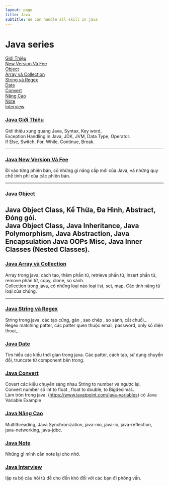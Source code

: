 ```yaml
---
layout: page
title: Java
subtitle: We can handle all skill in java
---
```


# Java series
[Giới Thiệu](#java-giới-thiệu)  
[New Version Và Fee](#java-new-version-và-fee)  
[Object](#java-object)  
[Array và Collection](#java-array-và-collection)  
[String và Regex](#java-string-và-regex)  
[Date](#java-date)  
[Convert](#java-convert)  
[Nâng Cao](#java-nâng-cao)  
[Note](#java-note)  
[Interview](#java-interview)

### [Java Giới Thiệu](https://nguyenthinhit996.github.io/blog/2022-03-21-java-overview/)

Giới thiệu xung quang Java, Syntax, Key word,  
Exception Handling in Java, JDK, JVM, Data Type, Operator.  
If Else, Switch, For, While, Continue, Break.

---

### [Java New Version Và Fee](www.google.com)

Đi vào từng phiên bản, có những gì nâng cấp mới của Java, và những quy chế tính phí của các phiên bản.

---

### [Java Object](www.google.com)

Java Object Class, Kế Thừa, Đa Hình, Abstract, Đóng gói.  
Java Object Class, Java Inheritance, Java Polymorphism, Java Abstraction, Java Encapsulation
Java OOPs Misc, Java Inner Classes (Nested Classes).
---

### [Java Array và Collection](www.google.com)

Array trong java, cách tạo, thêm phần tử, retrieve phần tử, insert phần tử, remove phần tử, copy, clone,
so sánh.  
Collection trong java, có những loại nào loại list, set, map. Các tính năng từ loại của chúng.

---

### [Java String và Regex](www.google.com)

String trong java, các tạo cứng, gán , sao chép , so sánh, cắt chuỗi...  
Regex matching patter, các patter quen thuộc email, password, only số điện thoại,...


### [Java Date](www.google.com)

Tìm hiểu các kiểu thời gian trong java. Các patter, cách tạo, sử dụng chuyển đổi, truncate từ component
bên trong.

### [Java Convert](www.google.com)

Covert các kiểu chuyển sang nhau String to number và ngược lại,  
Convert number số int to float , float to double, to Bigdecimal...  
Làm tròn trong java.
(https://www.javatpoint.com/java-variables) có Java Variable Example

### [Java Nâng Cao](www.google.com)

Multithreading, Java Synchronization, java-nio, java-io, java-reflection, java-networking, java-jdbc.

### [Java Note](www.google.com)

Những gì mình cần note lại cho nhớ.

### [Java Interview](www.google.com)

lập ra bộ câu hỏi từ đễ cho đến khó đối với các bạn đi phỏng vấn.
